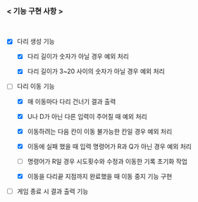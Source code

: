 ### < 기능 구현 사항 >
<br/>

- [x] 다리 생성 기능
    - [x] 다리 길이가 숫자가 아닐 경우 예외 처리
    - [x] 다리 길이가 3~20 사이의 숫자가 아닐 경우 예외 처리


- [ ] 다리 이동 기능 
  - [x] 매 이동마다 다리 건너기 결과 출력 
  - [x] U나 D가 아닌 다른 입력이 주어질 때 예외 처리 
  - [x] 이동하려는 다음 칸이 이동 불가능한 칸일 경우 예외 처리
  - [X] 이동에 실패 했을 때 입력 명령어가 R과 Q가 아닌 경우 예외 처리
  - [ ] 명령어가 R일 경우 시도횟수와 수정과 이동한 기록 초기화 작업
  - [X] 이동을 다리끝 지점까지 완료했을 때 이동 중지 기능 구현


- [ ] 게임 종료 시 결과 출력 기능